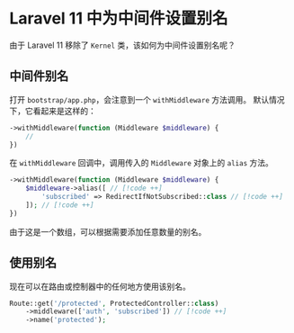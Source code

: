 # Laravel 11 中为中间件设置别名

由于 Laravel 11 移除了 `Kernel` 类，该如何为中间件设置别名呢？

## 中间件别名

打开 `bootstrap/app.php`，会注意到一个 `withMiddleware` 方法调用。 默认情况下，它看起来是这样的：

```php
->withMiddleware(function (Middleware $middleware) {
    //       
})
```

在 `withMiddleware` 回调中，调用传入的 `Middleware` 对象上的 `alias` 方法。

```php
->withMiddleware(function (Middleware $middleware) {
    $middleware->alias([ // [!code ++]
        'subscribed' => RedirectIfNotSubscribed::class // [!code ++]
    ]); // [!code ++]
})
```

由于这是一个数组，可以根据需要添加任意数量的别名。

## 使用别名

现在可以在路由或控制器中的任何地方使用该别名。

```php
Route::get('/protected', ProtectedController::class)
    ->middleware(['auth', 'subscribed']) // [!code ++]
    ->name('protected');
```
